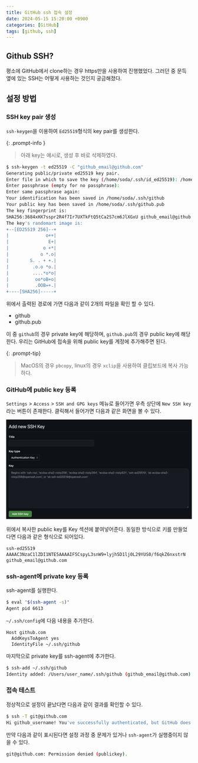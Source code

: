 ```yaml
---
title: GitHub ssh 접속 설정
date: 2024-05-15 15:20:00 +0900
categories: [GitHub]
tags: [github, ssh]
---
```


## Github SSH?

평소에 GitHub에서 clone하는 경우 https만을 사용하여 진행했었다. 그러던 중 문득 옆에 있는 SSH는 어떻게 사용하는 것인지 궁금해졌다.

## 설정 방법

### SSH key pair 생성

`ssh-keygen`을 이용하여 `Ed25519`형식의 key pair를 생성한다.

{: .prompt-info }

> 아래 key는 예시로, 생성 후 바로 삭제하였다.

```bash
$ ssh-keygen -t ed25519 -C "github_email@github.com"
Generating public/private ed25519 key pair.
Enter file in which to save the key (/home/soda/.ssh/id_ed25519): /home/soda/.ssh/github
Enter passphrase (empty for no passphrase):
Enter same passphrase again:
Your identification has been saved in /home/soda/.ssh/github
Your public key has been saved in /home/soda/.ssh/github.pub
The key fingerprint is:
SHA256:3684xHX7sspr2R4f7Ir7UXTkFtQ5tCa2S7cm6JlXGxU github_email@github.com
The key's randomart image is:
+--[ED25519 256]--+
|              o++|
|               E+|
|             o +*|
|            o *.o|
|        S. . + +.|
|         .o.o *o.|
|         ....*o*o|
|          oo*oB+o|
|          .OOB=+.|
+----[SHA256]-----+
```

위에서 출력된 경로에 가면 다음과 같이 2개의 파일을 확인 할 수 있다.

- github
- github.pub

이 중 `github`의 경우 private key에 해당하며, `github.pub`의 경우 public key에 해당한다. 우리는 GitHub에 접속을 위해 public key를 계정에 추가해주면 된다.

{: .prompt-tip}

> MacOS의 경우 `pbcopy`, linux의 경우 `xclip`을 사용하여 클립보드에 복사 가능하다.

### GitHub에 public key 등록

`Settings` > `Access` > `SSH and GPG keys` 메뉴로 들어가면 우측 상단에 `New SSH key`라는 버튼이 존재한다. 클릭해서 들어가면 다음과 같은 화면을 볼 수 있다.

![Add new ssh key](/assets/posts/2024-05-15-GitHub_ssh_setting/add-new-ssh-key.png)

위에서 복사한 public key를 Key 섹션에 붙여넣어준다. 동일한 방식으로 키를 만들었다면 다음과 같은 형식으로 되어있다.

```
ssh-ed25519 AAAAC3NzaC1lZDI1NTE5AAAAIF5CspyL3snW9+lyjh5D1lj0L29YUS0/f6qkZ6nxstrN github_email@github.com
```

### ssh-agent에 private key 등록

ssh-agent를 실행한다.

```bash
$ eval "$(ssh-agent -s)"
Agent pid 6613
```

`~/.ssh/config`에 다음 내용을 추가한다.

```
Host github.com
  AddKeysToAgent yes
  IdentityFile ~/.ssh/github
```

마지막으로 private key를 ssh-agent에 추가한다.

```bash
$ ssh-add ~/.ssh/github
Identity added: /Users/user_name/.ssh/github (github_email@github.com)
```

### 접속 테스트

정상적으로 설정이 끝났다면 다음과 같이 결과를 확인할 수 있다.

```bash
$ ssh -T git@github.com
Hi github_username! You've successfully authenticated, but GitHub does not provide shell access.
```

만약 다음과 같이 표시된다면 설정 과정 중 문제가 있거나 `ssh-agent`가 실행중이지 않을 수 있다.

```bash
git@github.com: Permission denied (publickey).
```

